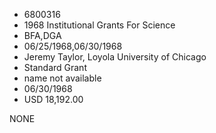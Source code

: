 * 6800316
* 1968 Institutional Grants For Science
* BFA,DGA
* 06/25/1968,06/30/1968
* Jeremy Taylor, Loyola University of Chicago
* Standard Grant
*   name not available
* 06/30/1968
* USD 18,192.00

NONE